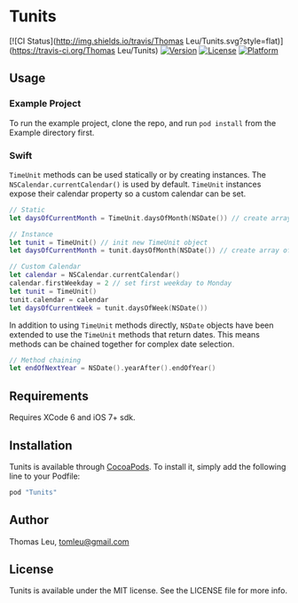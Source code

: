 # Tunits

[![CI Status](http://img.shields.io/travis/Thomas Leu/Tunits.svg?style=flat)](https://travis-ci.org/Thomas Leu/Tunits)
[![Version](https://img.shields.io/cocoapods/v/Tunits.svg?style=flat)](http://cocoapods.org/pods/Tunits)
[![License](https://img.shields.io/cocoapods/l/Tunits.svg?style=flat)](http://cocoapods.org/pods/Tunits)
[![Platform](https://img.shields.io/cocoapods/p/Tunits.svg?style=flat)](http://cocoapods.org/pods/Tunits)

## Usage

### Example Project ###

To run the example project, clone the repo, and run `pod install` from the Example directory first.

### Swift ###
`TimeUnit` methods can be used statically or by creating instances.
The `NSCalendar.currentCalendar()` is used by default. `TimeUnit`
instances expose their calendar property so a custom calendar can be
set.
```swift
// Static
let daysOfCurrentMonth = TimeUnit.daysOfMonth(NSDate()) // create array of days

// Instance
let tunit = TimeUnit() // init new TimeUnit object
let daysOfCurrentMonth = tunit.daysOfMonth(NSDate()) // create array of days

// Custom Calendar
let calendar = NSCalendar.currentCalendar()
calendar.firstWeekday = 2 // set first weekday to Monday
let tunit = TimeUnit()
tunit.calendar = calendar
let daysOfCurrentWeek = tunit.daysOfWeek(NSDate())
```

In addition to using `TimeUnit` methods directly, `NSDate` objects have
been extended to use the `TimeUnit` methods that return dates. This
means methods can be chained together for complex date selection.
```swift
// Method chaining
let endOfNextYear = NSDate().yearAfter().endOfYear()
```
## Requirements

Requires XCode 6 and iOS 7+ sdk.

## Installation

Tunits is available through [CocoaPods](http://cocoapods.org). To install
it, simply add the following line to your Podfile:

```ruby
pod "Tunits"
```

## Author

Thomas Leu, tomleu@gmail.com

## License

Tunits is available under the MIT license. See the LICENSE file for more info.
